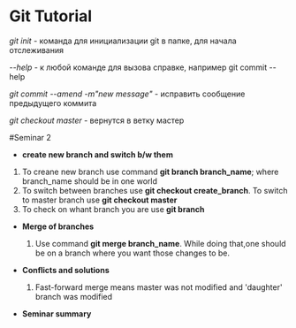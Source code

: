 # Git Tutorial

*git init* - команда для инициализации git в папке, для начала отслеживания

*--help* - к любой команде для вызова справке, например git commit --help

*git commit --amend -m"new message"* - исправить сообщение предыдущего коммита

*git checkout master* - вернутся в ветку мастер

#Seminar 2
* __create new branch and switch b/w them__
1. To creane new branch use command **git branch branch_name**; where branch_name should be in one world
2. To switch between branches use **git checkout create_branch**. To switch to master branch use **git checkout master**
3. To check on whant branch you are use **git branch**

* __Merge of branches__ 
    1. Use command __git merge branch_name__. While doing that,one should be on a branch where you want those changes to be. 
* __Conflicts and solutions__

    1. Fast-forward merge means master was not modified and 'daughter' branch was modified
* __Seminar summary__